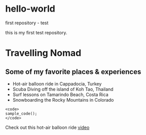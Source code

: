 # hello-world
first repository - test

this is my first test repository.

# Travelling Nomad
## Some of my favorite places & experiences

* Hot-air balloon ride in Cappadocia, Turkey
* Scuba Diving off the island of Koh Tao, Thailand
* Surf lessons on Tamarindo Beach, Costa Rica
* Snowboarding the Rocky Mountains in Colorado

``` 
<code>
sample_code();
</code>
```

Check out this hot-air balloon ride [video](https://www.youtube.com/watch?v=9y0nzQGtuQg)
